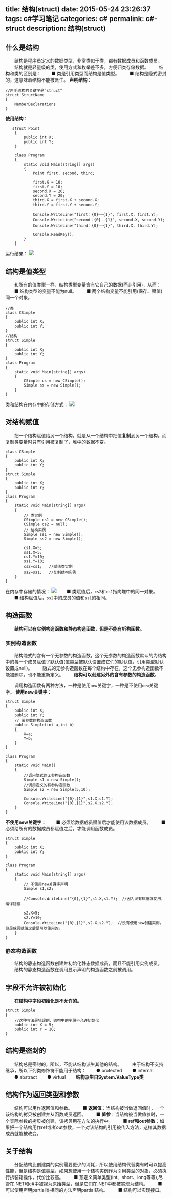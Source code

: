 title: 结构(struct)
date: 2015-05-24 23:26:37
tags: c#学习笔记
categories: c#
permalink: c#-struct
description: 结构(struct)
---
## 什么是结构
　　结构是程序员定义的数据类型，非常类似于类，都有数据成员和函数成员。
　　结构就是轻量级的类，使用方式和枚举差不多，方便归类存储数据。
　　结构和类的区别是：
　　■ 类是引用类型而结构是值类型。
　　■ 结构是隐式密封的，这意味着结构不能被派生。
**声明结构**：
```
//声明结构的关键字是“struct”
struct StructName
{
    MemberDeclarations
}
```
<!--more-->
**使用结构**：
```
   struct Point
    {
        public int X;
        public int Y;
    }

    class Program
    {
        static void Main(string[] args)
        {
            Point first, second, third;

            first.X = 10;
            first.Y = 10;
            second.X = 20;
            second.Y = 20;
            third.X = first.X + second.X;
            third.Y = first.Y + second.Y;

            Console.WriteLine("first：{0}——{1}", first.X, first.Y);
            Console.WriteLine("second：{0}——{1}", second.X, second.Y);
            Console.WriteLine("third：{0}——{1}", third.X, third.Y);

            Console.ReadKey();
        }
    }
```
运行结果：
![](/image/cSharp/cSharp75.png)

## 结构是值类型
　　和所有的值类型一样，结构类型变量含有它自己的数据(而非引用)，从而：
　　■ 结构类型的变量不能为null。
　　■ 两个结构变量不能引用(保存、赋值)同一个对象。

```
//类
class CSimple 
{
    public int X;
    public int Y;
}
//结构
struct Simple
{
    public int X;
    public int Y;
}
class Program
{
    static void Main(string[] args)
    {
        CSimple cs = new CSimple();
        Simple ss = new Simple();
    }
}
```
类和结构在内存中的存储方式：
![](/image/cSharp/cSharp76.png)

## 对结构赋值
　　把一个结构赋值给另一个结构，就是从一个结构中把值**复制**到另一个结构。而复制类变量时只有引用被复制了，堆中的数据不变。
```
class CSimple
{
    public int X;
    public int Y;
}
struct Simple
{
    public int X;
    public int Y;
}
class Program
{
    static void Main(string[] args)
    {
        // 类实例
        CSimple cs1 = new CSimple();
        CSimple cs2 = null;
        // 结构实例
        Simple ss1 = new Simple();
        Simple ss2 = new Simple();
        
        cs1.X=5;
        ss1.X=5;
        cs1.Y=10;
        ss1.Y=10;
        cs2=cs1;   //赋值类实例
        ss2=ss1;   //复制结构实例
    }
}
```
在内存中存储的情况：
![](/image/cSharp/cSharp77.png)
　　■ 类赋值后，`cs2`和`cs1`指向堆中的同一对象。
　　■ 结构赋值后，`ss2`中的成员的值和`ss1`的相同。　

## 构造函数
　　**结构可以有实例构造函数和静态构造函数，但是不能有析构函数。**

### 实例构造函数
　　结构隐式的含有一个无参数的构造函数，这个无参数的构造函数默认的为结构中的每一个成员赋值了默认值(值类型被默认设置成它们的默认值，引用类型默认设置成null)。
　　隐式的无参构造函数在每个结构中存在，这个无参构造函数不能被删除，也不能重新定义。
　　**结构可以创建另外的含有参数的构造函数**。

　　调用构造函数有两种方法，一种是使用`new`关键字，一种是不使用`new`关键字。
**使用new关键字：**
```
struct Simple
{
    public int X;
    public int Y;
    // 带参数的构造函数
    public Simple(int a,int b)
    {
        X=a;
        Y=b;
    }
}

class Program
{
    static void Main()
    {
        //调用隐式的无参构造函数
        Simple s1 = new Simple();
        //调用定义的有参构造函数
        Simple s2 = new Simple(5,10);
        
        Console.WriteLine("{0},{1}",s1.X,s1.Y);
        Console.WriteLine("{0},{1}",s2.X,s2.Y);
    }
}
```
**不使用new关键字：**
　　■ 必须给数据成员赋值后才能使用该数据成员。
　　■ 必须给所有的数据成员都赋值之后，才能调用函数成员。
```
struct Simple
{
    public int X;
    public int Y;
}

class Program
{
    static void Main(string[] args)
    {
        // 不使用new关键字声明
        Simple s1,s2;
        
        //Console.WriteLine("{0},{1}",s1.X,s1.Y);  //因为没有赋值就使用，编译错误
        
        s2.X=5;
        s2.Y=10;
        Console.WriteLine("{0},{1}",s2.X,s2.Y);  //没有使用new创建实例，但是成员赋值之后是可以使用的。
    }
}
```

### 静态构造函数
　　结构的静态构造函数创建并初始化静态数据成员，而且不能引用实例成员。
　　结构的静态构造函数在调用显示声明的构造函数之前被调用。

## 字段不允许被初始化
　　**在结构中字段初始化是不允许的。**
```
struct Simple
{
    //这种写法是错误的，结构中的字段不允许初始化
    public int X = 5;
    public int Y = 10;
}
```

## 结构是密封的
　　结构总是密封的，所以，不能从结构派生其他的结构。
　　由于结构不支持继承，所以下列类修饰符不能用于结构：
　　● protected
　　● internal
　　● abstract
　　● virtual
　　**结构派生自System.ValueType类**

## 结构作为返回类型和参数
　　结构可以用作返回值和参数。
　　■ **返回值**：当结构被当做返回值时，一个该结构的拷贝被创建并从函数成员返回。
　　■ **值参**：当结构被当做值参时，一个实际参数的拷贝被创建，该拷贝用在方法的执行中。
　　■ **ref和out参数**：如果把一个结构用作ref或者out参数，一个对该结构的引用被传入方法，这样其数据成员就能被改变。

## 关于结构
　　分配结构比创建类的实例需要更少的消耗，所以使用结构代替类有时可以提高性能，但是结构是值类型，如果想使用一个结构实例作为引用类型的对象，必须执行拆装箱操作，代价比较高。
　　■ 预定义简单类型(int、short、long等等),尽管在.NET和c#中被视为原始类型，但是它们在.NET中都被实现为结构。
　　■ 可以使用声明partial类相同的方法声明partial结构。
　　■ 结构可以实现接口。